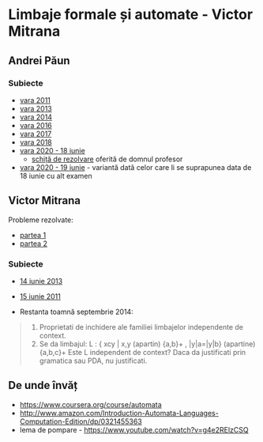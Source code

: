# Limbaje formale și automate - Victor Mitrana

## Andrei Păun

### Subiecte

* [vara 2011](https://drive.google.com/file/d/1kjaQfrTuEnCKKt--AyUOspufWMambY43/view?usp=sharing)
* [vara 2013](https://drive.google.com/file/d/1EholqvIGw2ACRnBbKJW8qu0aAutTHH_w/view?usp=sharing)
* [vara 2014](https://drive.google.com/file/d/1CRV4czU2mUQfiXzvA47SRx9DFIJhsMyd/view?usp=sharing)
* [vara 2016](https://drive.google.com/file/d/1cn-NglQHjctMgZCHyCnqGQjwNpHP5Mgx/view?usp=sharing)
* [vara 2017](https://drive.google.com/file/d/1dgijika10AKadVaHgVc28yjFApTCho9-/view?usp=sharing)
* [vara 2018](https://drive.google.com/file/d/1PhO5v-ud8EzrhVtnB16QMcaRgQhWCkIq/view?usp=sharing)
* [vara 2020 - 18 iunie](https://drive.google.com/file/d/1Ulq8lu9pglVP0i3JTEgw6W_2Oj7sY___/view?usp=sharing)
  * [schiță de rezolvare](https://drive.google.com/file/d/1DYbPas6EhkBTHYWlW9NbZrnaKFEq4xY4/view?usp=sharing) oferită de domnul profesor
* [vara 2020 - 19 iunie](https://drive.google.com/file/d/1FZLvowrj2-rpA8hA34RlO-u7x5EdGM6E/view?usp=sharing) - variantă dată celor care li se suprapunea data de 18 iunie cu alt examen

## Victor Mitrana

Probleme rezolvate:

* [partea 1](https://www.dropbox.com/sh/y5xoe7hotc1v9d8/AABuqPcX6LzSaLXb-t6KlwaKa?dl=0)
* [partea 2](https://www.dropbox.com/s/6jztseyaxnzdfii/Probleme%20LFA%20-%20II%20-%20D.C.Voinescu.pdf?dl=0)

### Subiecte

* [14 iunie 2013](https://www.dropbox.com/s/quzvhulvc47r97x/examen_14iunie2013.pdf?dl=0)
* [15 iunie 2011](https://www.dropbox.com/sh/zt55oh194aiz1vu/AAClfp2we6iTtG13ukz1-luQa?dl=0)

* Restanta toamnă septembrie 2014:

> 1. Proprietati de inchidere ale familiei limbajelor independente de context.
> 2. Se da limbajul: 
> L : { xcy | x,y (apartin) {a,b}+ , |y|a=|y|b} (apartine) {a,b,c}+
> Este L independent de context? Daca da justificati prin gramatica sau PDA, nu justificati.


## De unde învăț

* https://www.coursera.org/course/automata
* http://www.amazon.com/Introduction-Automata-Languages-Computation-Edition/dp/0321455363
* lema de pompare - https://www.youtube.com/watch?v=g4e2RElzCSQ

